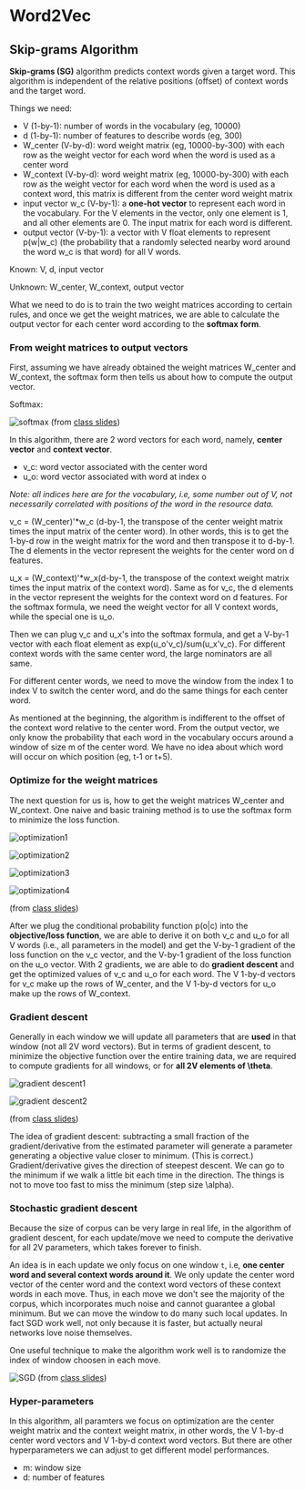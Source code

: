 # Word2Vec

## Skip-grams Algorithm

**Skip-grams (SG)** algorithm predicts context words given a target word. This algorithm is independent of the relative positions (offset) of context words and the target word. 

Things we need:
* V (1-by-1): number of words in the vocabulary (eg, 10000)
* d (1-by-1): number of features to describe words (eg, 300)
* W_center (V-by-d): word weight matrix (eg, 10000-by-300) with each row as the weight vector for each word when the word is used as a center word
* W_context (V-by-d): word weight matrix (eg, 10000-by-300) with each row as the weight vector for each word when the word is used as a context word, this matrix is different from the center word weight matrix
* input vector w_c (V-by-1): a **one-hot vector** to represent each word in the vocabulary. For the V elements in the vector, only one element is 1, and all other elements are 0. The input matrix for each word is different.
* output vector (V-by-1): a vector with V float elements to represent p(w|w_c) (the probability that a randomly selected nearby word around the word w_c is that word) for all V words. 

Known: V, d, input vector

Unknown: W_center, W_context, output vector

What we need to do is to train the two weight matrices according to certain rules, and once we get the weight matrices, we are able to calculate the output vector for each center word according to the **softmax form**.

### From weight matrices to output vectors

First, assuming we have already obtained the weight matrices W_center and W_context, the softmax form then tells us about how to compute the output vector.

Softmax:

![softmax](images/lecture2/softmax.png)
(from [class slides](http://web.stanford.edu/class/cs224n/lectures/cs224n-2017-lecture2.pdf))

In this algorithm, there are 2 word vectors for each word, namely, **center vector** and **context vector**.
* v_c: word vector associated with the center word
* u_o: word vector associated with word at index o

*Note: all indices here are for the vocabulary, i.e, some number out of V, not necessarily correlated with positions of the word in the resource data.*

v_c = (W_center)'*w_c (d-by-1, the transpose of the center weight matrix times the input matrix of the center word). In other words, this is to get the 1-by-d row in the weight matrix for the word and then transpose it to d-by-1. The d elements in the vector represent the weights for the center word on d features.

u_x = (W_context)'*w_x(d-by-1, the transpose of the context weight matrix times the input matrix of the context word). Same as for v_c, the d elements in the vector represent the weights for the context word on d features. For the softmax formula, we need the weight vector for all V context words, while the special one is u_o.

Then we can plug v_c and u_x's into the softmax formula, and get a V-by-1 vector with each float element as exp(u_o'v_c)/sum(u_x'v_c). For different context words with the same center word, the large nominators are all same.

For different center words, we need to move the window from the index 1 to index V to switch the center word, and do the same things for each center word.

As mentioned at the beginning, the algorithm is indifferent to the offset of the context word relative to the center word. From the output vector, we only know the probability that each word in the vocabulary occurs around a window of size m of the center word. We have no idea about which word will occur on which position (eg, t-1 or t+5).

### Optimize for the weight matrices

The next question for us is, how to get the weight matrices W_center and W_context. One naive and basic training method is to use the softmax form to minimize the loss function.

![optimization1](images/lecture2/optimization1.png)

![optimization2](images/lecture2/optimization2.png)

![optimization3](images/lecture2/optimization3.png)

![optimization4](images/lecture2/optimization4.png)

(from [class slides](http://web.stanford.edu/class/cs224n/lectures/cs224n-2017-lecture2.pdf))

After we plug the conditional probability function p(o|c) into the **objective/loss function**, we are able to derive it on both v_c and u_o for all V words (i.e., all parameters in the model) and get the V-by-1 gradient of the loss function on the v_c vector, and the V-by-1 gradient of the loss function on the u_o vector. With 2 gradients, we are able to do **gradient descent** and get the optimized values of v_c and u_o for each word. The V 1-by-d vectors for v_c make up the rows of W_center, and the V 1-by-d vectors for u_o make up the rows of W_context.

### Gradient descent

Generally in each window we will update all parameters that are **used** in that window (not all 2V word vectors). But in terms of gradient descent, to minimize the objective function over the entire training data, we are required to compute gradients for all windows, or for **all 2V elements of \theta**.

![gradient descent1]() 

![gradient descent2]()

(from [class slides](http://web.stanford.edu/class/cs224n/lectures/cs224n-2017-lecture2.pdf))

The idea of gradient descent: subtracting a small fraction of the gradient/derivative from the estimated parameter will generate a parameter generating a objective value closer to minimum. (This is correct.) Gradient/derivative gives the direction of steepest descent. We can go to the minimum if we walk a little bit each time in the direction. The things is not to move too fast to miss the minimum (step size \alpha).

### Stochastic gradient descent

Because the size of corpus can be very large in real life, in the algorithm of gradient descent, for each update/move we need to compute the derivative for all 2V parameters, which takes forever to finish. 

An idea is in each update we only focus on one window `t`, i.e, **one center word and several context words around it**. We only update the center word vector of the center word and the context word vectors of these context words in each move. Thus, in each move we don't see the majority of the corpus, which incorporates much noise and cannot guarantee a global minimum. But we can move the window to do many such local updates. In fact SGD work well, not only because it is faster, but actually neural networks love noise themselves. 

One useful technique to make the algorithm work well is to randomize the index of window choosen in each move.

![SGD]()
(from [class slides](http://web.stanford.edu/class/cs224n/lectures/cs224n-2017-lecture2.pdf))

### Hyper-parameters

In this algorithm, all paramters we focus on optimization are the center weight matrix and the context weight matrix, in other words, the V 1-by-d center word vectors and V 1-by-d context word vectors. But there are other hyperparameters we can adjust to get different model performances.

* m: window size
* d: number of features
